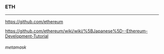 ### ETH
---
https://github.com/ethereum

https://github.com/ethereum/wiki/wiki/%5BJapanese%5D--Ethereum-Development-Tutorial


###### metamask



```
```

```
```

```
```

